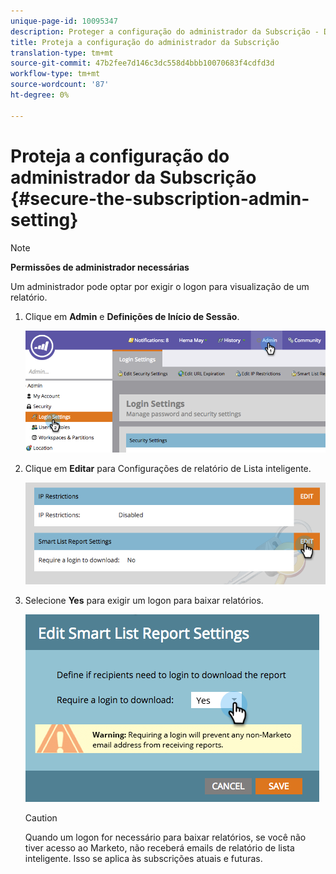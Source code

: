 ```yaml
---
unique-page-id: 10095347
description: Proteger a configuração do administrador da Subscrição - Documentos do marketing - Documentação do produto
title: Proteja a configuração do administrador da Subscrição
translation-type: tm+mt
source-git-commit: 47b2fee7d146c3dc558d4bbb10070683f4cdfd3d
workflow-type: tm+mt
source-wordcount: '87'
ht-degree: 0%

---
```



# Proteja a configuração do administrador da Subscrição {#secure-the-subscription-admin-setting}

>[!NOTE]
>
>**Permissões de administrador necessárias**

Um administrador pode optar por exigir o logon para visualização de um relatório.

1. Clique em **Admin** e **Definições de Início de Sessão**.

   ![](assets/image2015-4-29-12-3a46-3a14.png)

1. Clique em **Editar** para Configurações de relatório de Lista inteligente.

   ![](assets/image2015-4-29-12-3a50-3a50.png)

1. Selecione **Yes** para exigir um logon para baixar relatórios.

   ![](assets/image2015-4-29-12-3a53-3a7.png)

   >[!CAUTION]
   >
   >Quando um logon for necessário para baixar relatórios, se você não tiver acesso ao Marketo, não receberá emails de relatório de lista inteligente. Isso se aplica às subscrições atuais e futuras.

